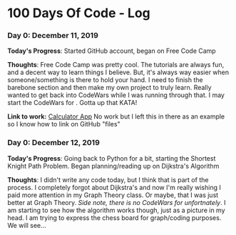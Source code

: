 # 100 Days Of Code - Log

### Day 0: December 11, 2019

**Today's Progress**: Started GitHub account, began <html> on Free Code Camp

**Thoughts**: Free Code Camp was pretty cool. The tutorials are always fun, and a decent way to learn things I believe. But, it's always way easier when someone/something is there to hold your hand. I need to finish the barebone <html> section and then make my own project to truly learn. Really wanted to get back into CodeWars while I was running through that. I may start the CodeWars for <html>. Gotta up that KATA!

**Link to work:** [Calculator App](http://www.example.com) No work but I left this in there as an example so I know how to link on GitHub "files"

### Day 0: December 12, 2019

**Today's Progress**: Going back to Python for a bit, starting the Shortest Knight Path Problem. Began planning/reading up on Dijkstra's Algorithm

**Thoughts**: I didn't write any code today, but I think that is part of the process. I completely forgot about Dijkstra's and now I'm really wishing I paid more attention in my Graph Theory class. Or maybe, that I was just better at Graph Theory. *Side note, there is no CodeWars for <html> unfortnately*. I am starting to see how the algorithm works though, just as a picture in my head. I am trying to express the chess board for graph/coding purposes. We will see...
